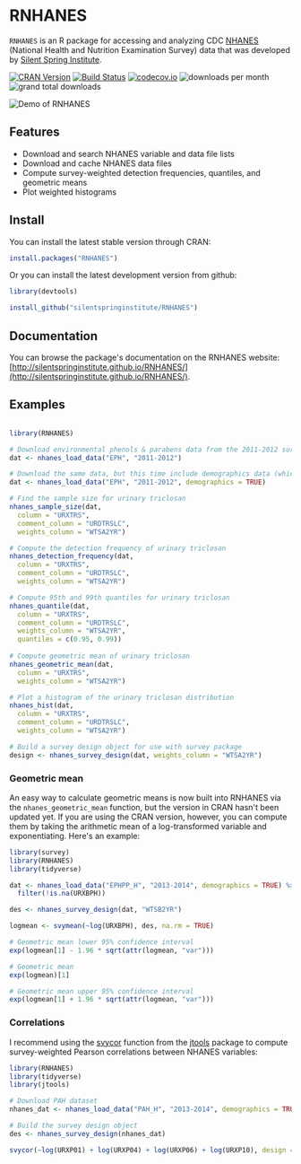 # RNHANES
`RNHANES` is an R package for accessing and analyzing CDC [NHANES](http://www.cdc.gov/nchs/nhanes.htm) (National Health and Nutrition Examination Survey) data that was developed by [Silent Spring Institute](http://silentspring.org).

[![CRAN Version](http://www.r-pkg.org/badges/version/RNHANES)](https://cran.r-project.org/web/packages/RNHANES/)
[![Build Status](https://travis-ci.org/SilentSpringInstitute/RNHANES.svg?branch=master)](https://travis-ci.org/SilentSpringInstitute/RNHANES)
[![codecov.io](https://codecov.io/github/SilentSpringInstitute/RNHANES/coverage.svg?branch=master)](https://codecov.io/github/SilentSpringInstitute/RNHANES?branch=master)
![downloads per month](https://cranlogs.r-pkg.org/badges/RNHANES)
![grand total downloads](https://cranlogs.r-pkg.org/badges/grand-total/RNHANES)

![Demo of RNHANES](http://i.imgur.com/TCYW4qR.gif)

## Features

- Download and search NHANES variable and data file lists
- Download and cache NHANES data files
- Compute survey-weighted detection frequencies, quantiles, and geometric means
- Plot weighted histograms

## Install

You can install the latest stable version through CRAN:
```R
install.packages("RNHANES")
```

Or you can install the latest development version from github:

```R
library(devtools)

install_github("silentspringinstitute/RNHANES")
```

## Documentation

You can browse the package's documentation on the RNHANES website: [http://silentspringinstitute.github.io/RNHANES/](http://silentspringinstitute.github.io/RNHANES/).

## Examples

```R

library(RNHANES)

# Download environmental phenols & parabens data from the 2011-2012 survey cycle
dat <- nhanes_load_data("EPH", "2011-2012")

# Download the same data, but this time include demographics data (which includes sample weights)
dat <- nhanes_load_data("EPH", "2011-2012", demographics = TRUE)

# Find the sample size for urinary triclosan
nhanes_sample_size(dat,
  column = "URXTRS",
  comment_column = "URDTRSLC",
  weights_column = "WTSA2YR")

# Compute the detection frequency of urinary triclosan
nhanes_detection_frequency(dat,
  column = "URXTRS",
  comment_column = "URDTRSLC",
  weights_column = "WTSA2YR")

# Compute 95th and 99th quantiles for urinary triclosan
nhanes_quantile(dat,
  column = "URXTRS",
  comment_column = "URDTRSLC",
  weights_column = "WTSA2YR",
  quantiles = c(0.95, 0.99))
  
# Compute geometric mean of urinary triclosan
nhanes_geometric_mean(dat,
  column = "URXTRS",
  weights_column = "WTSA2YR")

# Plot a histogram of the urinary triclosan distribution
nhanes_hist(dat,
  column = "URXTRS",
  comment_column = "URDTRSLC",
  weights_column = "WTSA2YR")

# Build a survey design object for use with survey package
design <- nhanes_survey_design(dat, weights_column = "WTSA2YR")

```

### Geometric mean

An easy way to calculate geometric means is now built into RNHANES via the `nhanes_geometric_mean` function, but the version in CRAN hasn't been updated yet. If you are using the CRAN version, however, you can compute them by taking the arithmetic mean of a log-transformed variable and exponentiating. Here's an example:
```R
library(survey)
library(RNHANES)
library(tidyverse)

dat <- nhanes_load_data("EPHPP_H", "2013-2014", demographics = TRUE) %>%
  filter(!is.na(URXBPH))

des <- nhanes_survey_design(dat, "WTSB2YR")

logmean <- svymean(~log(URXBPH), des, na.rm = TRUE)

# Geometric mean lower 95% confidence interval
exp(logmean[1] - 1.96 * sqrt(attr(logmean, "var")))

# Geometric mean
exp(logmean)[1]

# Geometric mean upper 95% confidence interval
exp(logmean[1] + 1.96 * sqrt(attr(logmean, "var")))
```

### Correlations
I recommend using the [svycor](https://cran.r-project.org/web/packages/jtools/vignettes/svycor.html) function from the [jtools](https://cran.r-project.org/web/packages/jtools/) package to compute survey-weighted Pearson correlations between NHANES variables:

```R
library(RNHANES)
library(tidyverse)
library(jtools)

# Download PAH dataset
nhanes_dat <- nhanes_load_data("PAH_H", "2013-2014", demographics = TRUE)

# Build the survey design object
des <- nhanes_survey_design(nhanes_dat)

svycor(~log(URXP01) + log(URXP04) + log(URXP06) + log(URXP10), design = des, na.rm = TRUE)

```
